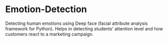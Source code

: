 # Emotion-Detection
Detecting human emotions using Deep face (facial attribute analysis framework for Python).  Helps in detecting students’ attention level and how customers react to a marketing campaign. 

